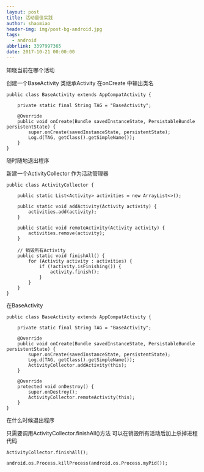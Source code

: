 ```yaml
---
layout: post
title: 活动最佳实践
author: shaomiao
header-img: img/post-bg-android.jpg
tags:
  - android
abbrlink: 3397997365
date: 2017-10-21 00:00:00
---
```

知晓当前在哪个活动

创建一个BaseActivity 类继承Activity 
在onCreate 中输出类名

	public class BaseActivity extends AppCompatActivity {

		private static final String TAG = "BaseActivity";

		@Override
		public void onCreate(Bundle savedInstanceState, PersistableBundle persistentState) {
			super.onCreate(savedInstanceState, persistentState);
			Log.d(TAG, getClass().getSimpleName());
		}
	}

随时随地退出程序

新建一个ActivityCollector 作为活动管理器

	public class ActivityCollector {

		public static List<Activity> activities = new ArrayList<>();

		public static void addActivity(Activity activity) {
			activities.add(activity);
		}

		public static void remoteActivity(Activity activity) {
			activities.remove(activity);
		}

		// 销毁所有Activity
		public static void finishAll() {
			for (Activity activity : activities) {
				if (!activity.isFinishing()) {
					activity.finish();
				}
			}
		}
	}

在BaseActivity

	public class BaseActivity extends AppCompatActivity {

		private static final String TAG = "BaseActivity";

		@Override
		public void onCreate(Bundle savedInstanceState, PersistableBundle persistentState) {
			super.onCreate(savedInstanceState, persistentState);
			Log.d(TAG, getClass().getSimpleName());
			ActivityCollector.addActivity(this);
		}

		@Override
		protected void onDestroy() {
			super.onDestroy();
			ActivityCollector.remoteActivity(this);
		}
	}


在什么时候退出程序

只需要调用ActivityCollector.finishAll()方法
可以在销毁所有活动后加上杀掉进程代码

	ActivityCollector.finishAll();

	android.os.Process.killProcess(android.os.Process.myPid());
